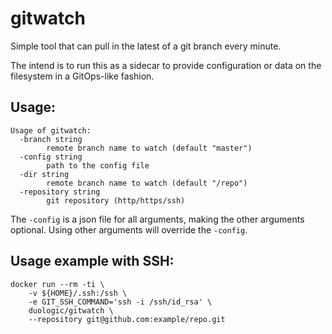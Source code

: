 # gitwatch

Simple tool that can pull in the latest of a git branch every minute.

The intend is to run this as a sidecar to provide configuration or data on the filesystem in a GitOps-like fashion.

## Usage:

```
Usage of gitwatch:
  -branch string
    	remote branch name to watch (default "master")
  -config string
    	path to the config file
  -dir string
    	remote branch name to watch (default "/repo")
  -repository string
    	git repository (http/https/ssh)
```

The `-config` is a json file for all arguments, making the other arguments optional. Using other arguments will override
the `-config`.

## Usage example with SSH:

```
docker run --rm -ti \
    -v ${HOME}/.ssh:/ssh \
    -e GIT_SSH_COMMAND='ssh -i /ssh/id_rsa' \
    duologic/gitwatch \
    --repository git@github.com:example/repo.git
```
